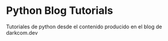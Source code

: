 # Python Blog Tutorials
Tutoriales de python desde el contenido producido en el blog de darkcom.dev
